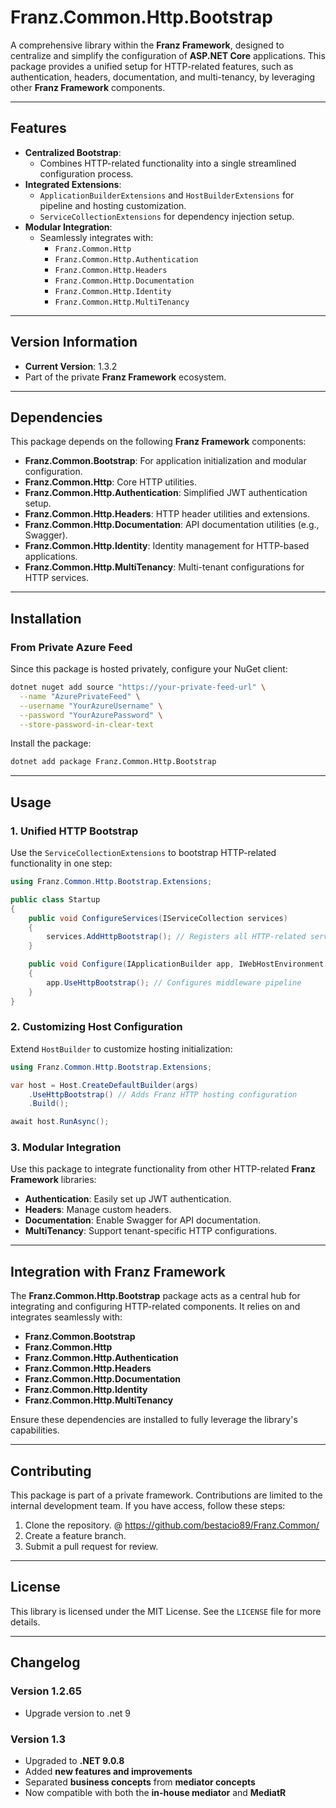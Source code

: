 ﻿# **Franz.Common.Http.Bootstrap**

A comprehensive library within the **Franz Framework**, designed to centralize and simplify the configuration of **ASP.NET Core** applications. This package provides a unified setup for HTTP-related features, such as authentication, headers, documentation, and multi-tenancy, by leveraging other **Franz Framework** components.

---

## **Features**

- **Centralized Bootstrap**:
  - Combines HTTP-related functionality into a single streamlined configuration process.
- **Integrated Extensions**:
  - `ApplicationBuilderExtensions` and `HostBuilderExtensions` for pipeline and hosting customization.
  - `ServiceCollectionExtensions` for dependency injection setup.
- **Modular Integration**:
  - Seamlessly integrates with:
    - `Franz.Common.Http`
    - `Franz.Common.Http.Authentication`
    - `Franz.Common.Http.Headers`
    - `Franz.Common.Http.Documentation`
    - `Franz.Common.Http.Identity`
    - `Franz.Common.Http.MultiTenancy`

---

## **Version Information**

- **Current Version**: 1.3.2
- Part of the private **Franz Framework** ecosystem.

---

## **Dependencies**

This package depends on the following **Franz Framework** components:
- **Franz.Common.Bootstrap**: For application initialization and modular configuration.
- **Franz.Common.Http**: Core HTTP utilities.
- **Franz.Common.Http.Authentication**: Simplified JWT authentication setup.
- **Franz.Common.Http.Headers**: HTTP header utilities and extensions.
- **Franz.Common.Http.Documentation**: API documentation utilities (e.g., Swagger).
- **Franz.Common.Http.Identity**: Identity management for HTTP-based applications.
- **Franz.Common.Http.MultiTenancy**: Multi-tenant configurations for HTTP services.

---

## **Installation**

### **From Private Azure Feed**
Since this package is hosted privately, configure your NuGet client:

```bash
dotnet nuget add source "https://your-private-feed-url" \
  --name "AzurePrivateFeed" \
  --username "YourAzureUsername" \
  --password "YourAzurePassword" \
  --store-password-in-clear-text
```

Install the package:

```bash
dotnet add package Franz.Common.Http.Bootstrap  
```

---

## **Usage**

### **1. Unified HTTP Bootstrap**

Use the `ServiceCollectionExtensions` to bootstrap HTTP-related functionality in one step:

```csharp
using Franz.Common.Http.Bootstrap.Extensions;

public class Startup
{
    public void ConfigureServices(IServiceCollection services)
    {
        services.AddHttpBootstrap(); // Registers all HTTP-related services
    }

    public void Configure(IApplicationBuilder app, IWebHostEnvironment env)
    {
        app.UseHttpBootstrap(); // Configures middleware pipeline
    }
}
```

### **2. Customizing Host Configuration**

Extend `HostBuilder` to customize hosting initialization:

```csharp
using Franz.Common.Http.Bootstrap.Extensions;

var host = Host.CreateDefaultBuilder(args)
    .UseHttpBootstrap() // Adds Franz HTTP hosting configuration
    .Build();

await host.RunAsync();
```

### **3. Modular Integration**

Use this package to integrate functionality from other HTTP-related **Franz Framework** libraries:
- **Authentication**: Easily set up JWT authentication.
- **Headers**: Manage custom headers.
- **Documentation**: Enable Swagger for API documentation.
- **MultiTenancy**: Support tenant-specific HTTP configurations.

---

## **Integration with Franz Framework**

The **Franz.Common.Http.Bootstrap** package acts as a central hub for integrating and configuring HTTP-related components. It relies on and integrates seamlessly with:
- **Franz.Common.Bootstrap**
- **Franz.Common.Http**
- **Franz.Common.Http.Authentication**
- **Franz.Common.Http.Headers**
- **Franz.Common.Http.Documentation**
- **Franz.Common.Http.Identity**
- **Franz.Common.Http.MultiTenancy**

Ensure these dependencies are installed to fully leverage the library's capabilities.

---

## **Contributing**

This package is part of a private framework. Contributions are limited to the internal development team. If you have access, follow these steps:
1. Clone the repository. @ https://github.com/bestacio89/Franz.Common/
2. Create a feature branch.
3. Submit a pull request for review.

---

## **License**

This library is licensed under the MIT License. See the `LICENSE` file for more details.

---

## **Changelog**

### Version 1.2.65
- Upgrade version to .net 9

### Version 1.3
- Upgraded to **.NET 9.0.8**
- Added **new features and improvements**
- Separated **business concepts** from **mediator concepts**
- Now compatible with both the **in-house mediator** and **MediatR**
